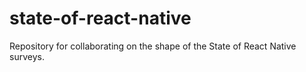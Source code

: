 # state-of-react-native
Repository for collaborating on the shape of the State of React Native surveys.
